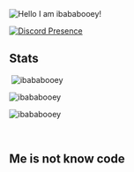 <img alt="Hello I am ibababooey!" src="https://readme-typing-svg.herokuapp.com?color=%2336BCF7&lines=Hello+I+am+ibababooey!">

[![Discord Presence](https://lanyard.cnrad.dev/api/756322195671613510)](https://discord.com/users/756322195671613510)

<h2 align="left">Stats</h2>

<p>&nbsp;<img src="https://activity-graph.herokuapp.com/graph?username=ibababooey&theme=react-dark&hide_border=true&area=true" alt="ibababooey" /></p>
<p><img src="https://github-readme-streak-stats.herokuapp.com/?user=ibababooey&theme=dark" alt="ibababooey"/></p>
<p><img src="https://github-readme-stats.vercel.app/api?username=ibababooey&show_icons=true&theme=dark&locale=en" alt="ibababooey" /></p><br>

  </html>

<h2>Me is not know code</h2>
